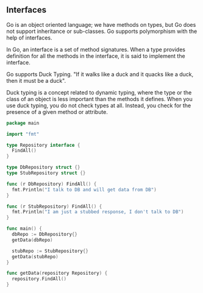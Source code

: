 ## Interfaces

Go is an object oriented language; we have methods on types, but Go does not support inheritance or sub-classes. Go supports polymorphism with the help of interfaces.

In Go, an interface is a set of method signatures. When a type provides definition for all the methods in the interface, it is said to implement the interface.

Go supports Duck Typing. "If it walks like a duck and it quacks like a duck, then it must be a duck". 

Duck typing is a concept related to dynamic typing, where the type or the class of an object is less important than the methods it defines. When you use duck typing, you do not check types at all. Instead, you check for the presence of a given method or attribute.

```go
package main

import "fmt"

type Repository interface {
  FindAll()
}

type DbRepository struct {}
type StubRepository struct {}

func (r DbRepository) FindAll() {
  fmt.Println("I talk to DB and will get data from DB")
}

func (r StubRepository) FindAll() {
  fmt.Println("I am just a stubbed response, I don't talk to DB")
}

func main() {
  dbRepo := DbRepository{}
  getData(dbRepo)

  stubRepo := StubRepository{}
  getData(stubRepo)
}

func getData(repository Repository) {
  repository.FindAll()
}
```